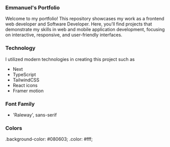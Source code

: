 
### Emmanuel's Portfolio
Welcome to my portfolio! This repository showcases my work as a frontend web developer and Software Developer. Here, you'll find projects that demonstrate my skills in web and mobile application development, focusing on interactive, responsive, and user-friendly interfaces.

### Technology 
I utilized modern technologies in creating this project such as
- Next
- TypeScript
- TailwindCSS
- React icons
- Framer motion

### Font Family
- 'Raleway', sans-serif

### Colors
.background-color: #080603;
.color: #fff;



